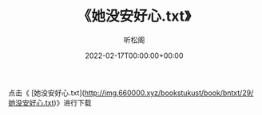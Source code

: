 ﻿---
title:  《她没安好心.txt》
date:   2022-02-17T00:00:00+00:00
author: 听松阁
layout: post
permalink: /她没安好心/
categories: 小说
tags: [小说]
---

点击《 [她没安好心.txt](<a href="http://img.660000.xyz/bookstukust/book/bntxt/29/" target=_blank>http://img.660000.xyz/bookstukust/book/bntxt/29/她没安好心.txt)》进行下载